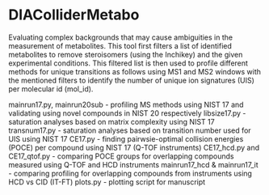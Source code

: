 # DIAColliderMetabo
Evaluating complex backgrounds that may cause ambiguities in the measurement
of metabolites. This tool first filters a list of identified metabolites to
remove steroisomers (using the Inchikey) and the given experimental conditions.
This filtered list is then used to profile different methods for unique transitions
as follows using MS1 and MS2 windows with the mentioned filters to identify the
number of unique ion signatures (UIS) per molecular id (mol_id).


mainrun17.py, mainrun20sub - profiling MS methods using NIST 17 and validating using novel compounds in NIST 20 respectively 
libsize17.py - saturation analyses based on matrix complexity using NIST 17 
transnum17.py - saturation analyses based on transition number used for UIS using NIST 17 
CE17.py - finding pairwsie-optimal collision energies (POCE) per compound using NIST 17 (Q-TOF instruments) 
CE17_hcd.py and CE17_qtof.py - comparing POCE groups for overlapping compounds measured using Q-TOF and HCD instruments 
mainrun17_hcd & mainrun17_it - comparing profiling for overlapping compounds from instruments using HCD vs CID (IT-FT) 
plots.py - plotting script for manuscript 
